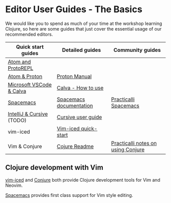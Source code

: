 # Editor User Guides - The Basics

We would like you to spend as much of your time at the workshop learning Clojure, so here are some guides that just cover the essential usage of our recommended editors.

| Quick start guides                                   | Detailed guides                                                         | Community guides                                                 |
|------------------------------------------------------|-------------------------------------------------------------------------|------------------------------------------------------------------|
| [Atom and ProtoREPL](atom-protorepl.html)            |                                                                         |                                                                  |
| [Atom & Proton](atom-proton.html)                    | [Proton Manual](https://github.com/dvcrn/proton/blob/master/MANUAL.md)  |                                                                  |
| [Microsoft VSCode & Calva](vscode-calva.html)        | [Calva - How to use](https://calva.readthedocs.io/en/latest/index.html) |                                                                  |
| [Spacemacs](emacs-spacemacs.html)                    | [Spacemacs documentation](http://spacemacs.org/doc/DOCUMENTATION.html)  | [Practicalli Spacemacs](https://practicalli.github.io/spacemacs) |
| [IntelliJ & Cursive](intellij-cursive.html)   (TODO) | [Cursive user guide](https://cursive-ide.com/userguide/)                |                                                                  |
| vim-iced                                             | [Vim-iced quick-start](https://liquidz.github.io/vim-iced/#quick_start) |                                                                  |
| Vim & Conjure                                        | [Cojure Readme](https://github.com/Olical/conjure)                      | [Practicalli notes on using Conjure](https://gist.github.com/jr0cket/6c475137ee57fbb14f9289bd76889512#learning-to-use-conjure)                             |


## Clojure development with Vim
[vim-iced](https://github.com/liquidz/vim-iced) and [Conjure](https://github.com/Olical/conjure) both provide Clojure development tools for Vim and Neovim.

[Spacemacs](emacs-spacemacs.md) provides first class support for Vim style editing.
